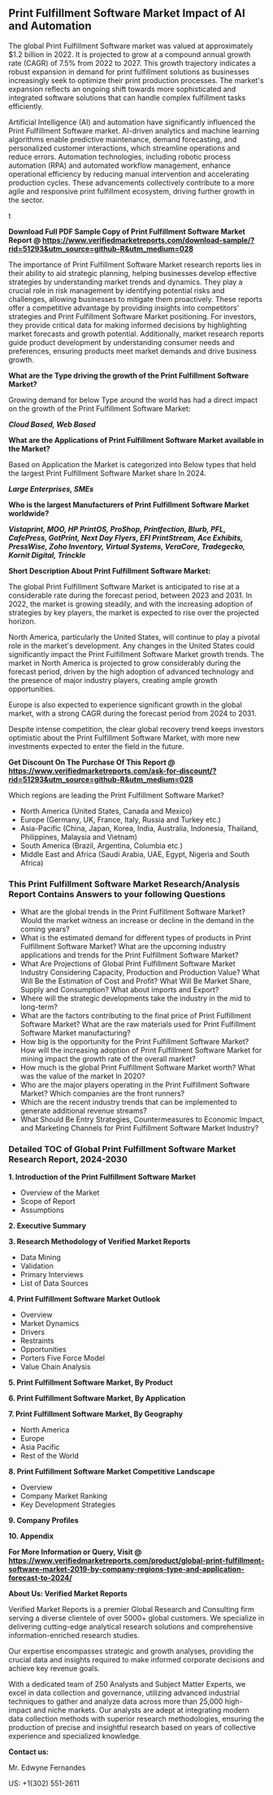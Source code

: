 <h2>Print Fulfillment Software Market Impact of AI and Automation</h2><p>The global Print Fulfillment Software market was valued at approximately $1.2 billion in 2022. It is projected to grow at a compound annual growth rate (CAGR) of 7.5% from 2022 to 2027. This growth trajectory indicates a robust expansion in demand for print fulfillment solutions as businesses increasingly seek to optimize their print production processes. The market's expansion reflects an ongoing shift towards more sophisticated and integrated software solutions that can handle complex fulfillment tasks efficiently.</p><p>Artificial Intelligence (AI) and automation have significantly influenced the Print Fulfillment Software market. AI-driven analytics and machine learning algorithms enable predictive maintenance, demand forecasting, and personalized customer interactions, which streamline operations and reduce errors. Automation technologies, including robotic process automation (RPA) and automated workflow management, enhance operational efficiency by reducing manual intervention and accelerating production cycles. These advancements collectively contribute to a more agile and responsive print fulfillment ecosystem, driving further growth in the sector.</p>t</p><p id="" class=""><strong>Download Full PDF Sample Copy of Print Fulfillment Software Market Report @ <a href="https://www.verifiedmarketreports.com/download-sample/?rid=51293&utm_source=github-R&utm_medium=028" target="_blank">https://www.verifiedmarketreports.com/download-sample/?rid=51293&utm_source=github-R&utm_medium=028</a></strong></p><p>The importance of&nbsp;Print Fulfillment Software Market research reports lies in their ability to aid strategic planning, helping businesses develop effective strategies by understanding market trends and dynamics. They play a crucial role in risk management by identifying potential risks and challenges, allowing businesses to mitigate them proactively. These reports offer a competitive advantage by providing insights into competitors' strategies and Print Fulfillment Software Market positioning. For investors, they provide critical data for making informed decisions by highlighting market forecasts and growth potential. Additionally, market research reports guide product development by understanding consumer needs and preferences, ensuring products meet market demands and drive business growth.</p><p><strong>What are the&nbsp;Type driving the growth of the Print Fulfillment Software Market?</strong></p><p id="" class="">Growing demand for below Type around the world has had a direct impact on the growth of the Print Fulfillment Software Market:</p><em><strong>Cloud Based, Web Based</strong></em></p><strong>What are the&nbsp;Applications&nbsp;of Print Fulfillment Software Market available in the Market?</strong></p><p id="" class="">Based on Application the Market is categorized into Below types that held the largest Print Fulfillment Software Market share In 2024.</p><em><strong>Large Enterprises, SMEs</strong></em></p><strong>Who is the largest Manufacturers of Print Fulfillment Software Market worldwide?</strong></p><p><em><strong>Vistaprint, MOO, HP PrintOS, ProShop, Printfection, Blurb, PFL, CafePress, GotPrint, Next Day Flyers, EFI PrintStream, Ace Exhibits, PressWise, Zoho Inventory, Virtual Systems, VeraCore, Tradegecko, Kornit Digital, Trinckle</strong></em></p><p id="" class=""><strong>Short Description About Print Fulfillment Software Market:</strong></p><p>The global Print Fulfillment Software Market is anticipated to rise at a considerable rate during the forecast period, between 2023 and 2031. In 2022, the market is growing steadily, and with the increasing adoption of strategies by key players, the market is expected to rise over the projected horizon.</p><p>North America, particularly the United States, will continue to play a pivotal role in the market's development. Any changes in the United States could significantly impact the Print Fulfillment Software Market growth trends. The market in North America is projected to grow considerably during the forecast period, driven by the high adoption of advanced technology and the presence of major industry players, creating ample growth opportunities.</p><p>Europe is also expected to experience significant growth in the global market, with a strong CAGR during the forecast period from 2024 to 2031.</p><p>Despite intense competition, the clear global recovery trend keeps investors optimistic about the Print Fulfillment Software Market, with more new investments expected to enter the field in the future.</p><p id="" class=""><strong>Get Discount On The Purchase Of This Report @ <a href="https://www.verifiedmarketreports.com/ask-for-discount/?rid=51293&utm_source=github-R&utm_medium=028" target="_blank">https://www.verifiedmarketreports.com/ask-for-discount/?rid=51293&utm_source=github-R&utm_medium=028</a></strong></p>Which regions are leading the Print Fulfillment Software Market?</p><ul><li>North America (United States, Canada and Mexico)</li><li>Europe (Germany, UK, France, Italy, Russia and Turkey etc.)</li><li>Asia-Pacific (China, Japan, Korea, India, Australia, Indonesia, Thailand, Philippines, Malaysia and Vietnam)</li><li>South America (Brazil, Argentina, Columbia etc.)</li><li>Middle East and Africa (Saudi Arabia, UAE, Egypt, Nigeria and South Africa)</li></ul><h3 id="" class="">This Print Fulfillment Software Market Research/Analysis Report Contains Answers to your following Questions</h3><ul><li>What are the global trends in the Print Fulfillment Software Market? Would the market witness an increase or decline in the demand in the coming years?</li><li>What is the estimated demand for different types of products in Print Fulfillment Software Market? What are the upcoming industry applications and trends for the Print Fulfillment Software Market?</li><li>What Are Projections of Global Print Fulfillment Software Market Industry Considering Capacity, Production and Production Value? What Will Be the Estimation of Cost and Profit? What Will Be Market Share, Supply and Consumption? What about imports and Export?</li><li>Where will the strategic developments take the industry in the mid to long-term?</li><li>What are the factors contributing to the final price of Print Fulfillment Software Market? What are the raw materials used for Print Fulfillment Software Market manufacturing?</li><li>How big is the opportunity for the Print Fulfillment Software Market? How will the increasing adoption of Print Fulfillment Software Market for mining impact the growth rate of the overall market?</li><li>How much is the global Print Fulfillment Software Market worth? What was the value of the market In 2020?</li><li>Who are the major players operating in the Print Fulfillment Software Market? Which companies are the front runners?</li><li>Which are the recent industry trends that can be implemented to generate additional revenue streams?</li><li>What Should Be Entry Strategies, Countermeasures to Economic Impact, and Marketing Channels for Print Fulfillment Software Market Industry?</li></ul><h3 id="" class="">Detailed TOC of Global Print Fulfillment Software Market Research Report, 2024-2030</h3><p id="" class=""><strong>1. Introduction of the Print Fulfillment Software Market</strong></p><ul><li>Overview of the Market</li><li>Scope of Report</li><li>Assumptions</li></ul><p id="" class=""><strong>2. Executive Summary</strong></p><p id="" class=""><strong>3. Research Methodology of Verified Market Reports</strong></p><ul><li>Data Mining</li><li>Validation</li><li>Primary Interviews</li><li>List of Data Sources</li></ul><p id="" class=""><strong>4. Print Fulfillment Software Market Outlook</strong></p><ul><li>Overview</li><li>Market Dynamics</li><li>Drivers</li><li>Restraints</li><li>Opportunities</li><li>Porters Five Force Model</li><li>Value Chain Analysis</li></ul><p id="" class=""><strong>5. Print Fulfillment Software Market, By Product</strong></p><p id="" class=""><strong>6. Print Fulfillment Software Market, By Application</strong></p><p id="" class=""><strong>7. Print Fulfillment Software Market, By Geography</strong></p><ul><li>North America</li><li>Europe</li><li>Asia Pacific</li><li>Rest of the World</li></ul><p id="" class=""><strong>8. Print Fulfillment Software Market Competitive Landscape</strong></p><ul><li>Overview</li><li>Company Market Ranking</li><li>Key Development Strategies</li></ul><p id="" class=""><strong>9. Company Profiles</strong></p><p id="" class=""><strong>10. Appendix</strong></p><p id="" class=""><strong>For More Information or Query, Visit @ <a href="https://www.verifiedmarketreports.com/product/global-print-fulfillment-software-market-2019-by-company-regions-type-and-application-forecast-to-2024/" target="_blank">https://www.verifiedmarketreports.com/product/global-print-fulfillment-software-market-2019-by-company-regions-type-and-application-forecast-to-2024/</a></strong></p><p id="" class=""><strong>About Us: Verified Market Reports</strong></p><p id="" class="">Verified Market Reports is a premier Global Research and Consulting firm serving a diverse clientele of over 5000+ global customers. We specialize in delivering cutting-edge analytical research solutions and comprehensive information-enriched research studies.</p><p id="" class="">Our expertise encompasses strategic and growth analyses, providing the crucial data and insights required to make informed corporate decisions and achieve key revenue goals.</p><p id="" class="">With a dedicated team of 250 Analysts and Subject Matter Experts, we excel in data collection and governance, utilizing advanced industrial techniques to gather and analyze data across more than 25,000 high-impact and niche markets. Our analysts are adept at integrating modern data collection methods with superior research methodologies, ensuring the production of precise and insightful research based on years of collective experience and specialized knowledge.</p><p id="" class=""><strong>Contact us:</strong></p><p id="" class="">Mr. Edwyne Fernandes</p><p id="" class="">US: +1(302) 551-2611</p>
